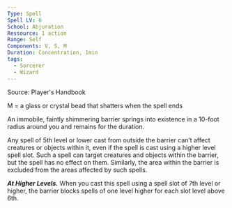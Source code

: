 ```yaml
---
Type: Spell
Spell LV: 6
School: Abjuration
Ressource: 1 action
Range: Self
Components: V, S, M
Duration: Concentration, 1min
tags:
  - Sorcerer
  - Wizard
---
```

Source: Player's Handbook

M = a glass or crystal bead that shatters when the spell ends

An immobile, faintly shimmering barrier springs into existence in a 10-foot radius around you and remains for the duration.

Any spell of 5th level or lower cast from outside the barrier can’t affect creatures or objects within it, even if the spell is cast using a higher level spell slot. Such a spell can target creatures and objects within the barrier, but the spell has no effect on them. Similarly, the area within the barrier is excluded from the areas affected by such spells.

**_At Higher Levels._** When you cast this spell using a spell slot of 7th level or higher, the barrier blocks spells of one level higher for each slot level above 6th.